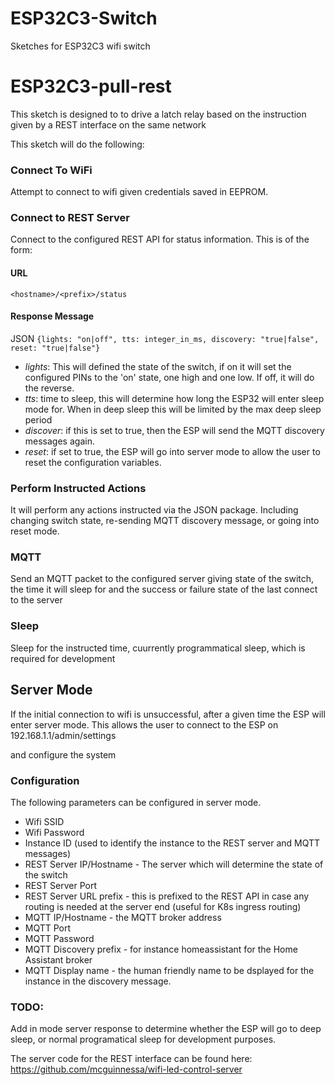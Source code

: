 # ESP32C3-Switch
Sketches for ESP32C3 wifi switch


# ESP32C3-pull-rest
This sketch is designed to to drive a latch relay based on the instruction given by a REST interface on the same network

This sketch will do the following:

### Connect To WiFi
Attempt to connect to wifi given credentials saved in EEPROM.

### Connect to REST Server
Connect to the configured REST API for status information. This is of the form:

#### URL
`<hostname>/<prefix>/status`

#### Response Message
JSON
    `{lights: "on|off", tts: integer_in_ms, discovery: "true|false", reset: "true|false"}`

- *lights*: This will defined the state of the switch, if on it will set the configured PINs to the 'on' state, one high and one low. If off, it will do the reverse.
- *tts*: time to sleep, this will determine how long the ESP32 will enter sleep mode for. When in deep sleep this will be limited by the max deep sleep period
- *discover*: if this is set to true, then the ESP will send the MQTT discovery messages again.
- *reset*: if set to true, the ESP will go into server mode to allow the user to reset the configuration variables.

### Perform Instructed Actions
It will perform any actions instructed via the JSON package. Including changing switch state, re-sending MQTT discovery message, or going into reset mode.

  
### MQTT
Send an MQTT packet to the configured server giving state of the switch, the time it will sleep for and the success or failure state of the last connect to the server

### Sleep
Sleep for the instructed time, cuurrently programmatical sleep, which is required for development


## Server Mode
If the initial connection to wifi is unsuccessful, after a given time the ESP will enter server mode. This allows the user to connect to the ESP on
192.168.1.1/admin/settings

and configure the system

### Configuration
The following parameters can be configured in server mode.
- Wifi SSID
- Wifi Password
- Instance ID (used to identify the instance to the REST server and MQTT messages)
- REST Server IP/Hostname - The server which will determine the state of the switch
- REST Server Port
- REST Server URL prefix - this is prefixed to the REST API in case any routing is needed at the server end (useful for K8s ingress routing)
- MQTT IP/Hostname - the MQTT broker address
- MQTT Port
- MQTT Password
- MQTT Discovery prefix - for instance homeassistant for the Home Assistant broker
- MQTT Display name - the human friendly name to be dsplayed for the instance in the discovery message.


### TODO:
Add in mode server response to determine whether the ESP will go to deep sleep, or normal programatical sleep for development purposes.


The server code for the REST interface can be found here:
https://github.com/mcguinnessa/wifi-led-control-server
